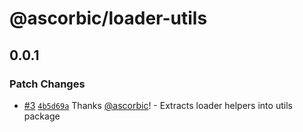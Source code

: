 # @ascorbic/loader-utils

## 0.0.1

### Patch Changes

- [#3](https://github.com/ascorbic/astro-loaders/pull/3) [`4b5d69a`](https://github.com/ascorbic/astro-loaders/commit/4b5d69ad5f08d11e564933bfdc2439ac6badccc7) Thanks [@ascorbic](https://github.com/ascorbic)! - Extracts loader helpers into utils package
